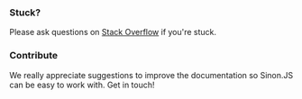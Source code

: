 ### Stuck?

Please ask questions on [Stack Overflow](https://stackoverflow.com/questions/tagged/sinon) if you're stuck.

### Contribute

We really appreciate suggestions to improve the documentation so Sinon.JS can be easy to work with. Get in touch!
